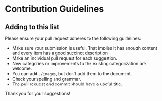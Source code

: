 # Contribution Guidelines

## Adding to this list

Please ensure your pull request adheres to the following guidelines:

- Make sure your submission is useful. That implies it has enough content and every item has a good succinct description.
- Make an individual pull request for each suggestion.
- New categories or improvements to the existing categorization are welcome.
- You can add `./images`, but don't add them to the document.
- Check your spelling and grammar.
- The pull request and commit should have a useful title.

Thank you for your suggestions!
